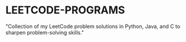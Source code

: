 # LEETCODE-PROGRAMS
"Collection of my LeetCode problem solutions in Python, Java, and C to sharpen problem-solving skills."
